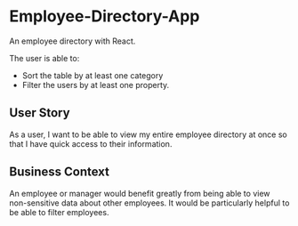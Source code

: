 # Employee-Directory-App

An employee directory with React.

The user is able to:

- Sort the table by at least one category
- Filter the users by at least one property.

## User Story

As a user, I want to be able to view my entire employee directory at once so that I have quick access to their information.

## Business Context

An employee or manager would benefit greatly from being able to view non-sensitive data about other employees. It would be particularly helpful to be able to filter employees.
